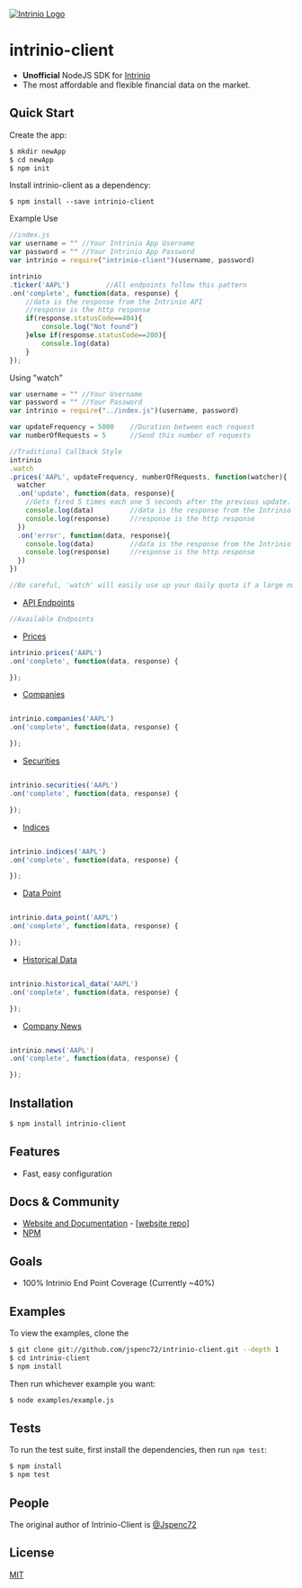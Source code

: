 [![Intrinio Logo](https://s3.amazonaws.com/intrinio-production/images/Intrinio+Logo/IntrinioLogo-Green-optimized.png)](http://www.intrinio.com)

# intrinio-client
- **Unofficial** NodeJS SDK for [Intrinio](http://www.intrinio.com)
- The most affordable and flexible financial data on the market.

## Quick Start

  Create the app:

```bash
$ mkdir newApp
$ cd newApp
$ npm init 
```

  Install intrinio-client as a dependency:

```
$ npm install --save intrinio-client
```

  Example Use

```js
//index.js
var username = "" //Your Intrinio App Username
var password = "" //Your Intrinio App Password
var intrinio = require("intrinio-client")(username, password)

intrinio
.ticker('AAPL')			//All endpoints follow this pattern
.on('complete', function(data, response) {
	//data is the response from the Intrinio API
	//response is the http response
	if(response.statusCode==404){
		console.log("Not found")
	}else if(response.statusCode==200){
		console.log(data)
	}
});

```
  Using "watch"

```js
var username = "" //Your Username
var password = "" //Your Password
var intrinio = require("../index.js")(username, password)

var updateFrequency = 5000    //Duration between each request
var numberOfRequests = 5      //Send this number of requests 

//Traditional Callback Style 
intrinio
.watch
.prices('AAPL', updateFrequency, numberOfRequests, function(watcher){
  watcher
  .on('update', function(data, response){
    //Gets fired 5 times each one 5 seconds after the previous update.
    console.log(data)         //data is the response from the Intrinio API  
    console.log(response)     //response is the http response
  })
  .on('error', function(data, response){
    console.log(data)         //data is the response from the Intrinio API  
    console.log(response)     //response is the http response
  })  
})

//Be careful, 'watch' will easily use up your daily quota if a large number of requests are sent.

```

* [API Endpoints](http://community.intrinio.com/docs/api/)

```js
//Available Endpoints
```
* [Prices](http://community.intrinio.com/docs/api/#Prices)

```js
intrinio.prices('AAPL')
.on('complete', function(data, response) {

});
```

* [Companies](http://community.intrinio.com/docs/api/#Companies)

```js

intrinio.companies('AAPL')
.on('complete', function(data, response) {

});

```

* [Securities](http://community.intrinio.com/docs/api/#Securities)

```js

intrinio.securities('AAPL')
.on('complete', function(data, response) {

});

```

* [Indices](http://community.intrinio.com/docs/api/#Indices)

```js

intrinio.indices('AAPL')
.on('complete', function(data, response) {

});

```

* [Data Point](http://community.intrinio.com/docs/api/#Data_Point)

```js

intrinio.data_point('AAPL')
.on('complete', function(data, response) {

});

```

* [Historical Data](http://community.intrinio.com/docs/api/#Historical_Data)

```js

intrinio.historical_data('AAPL')
.on('complete', function(data, response) {

});

```
* [Company News](http://community.intrinio.com/docs/api/#Company_News)

```js

intrinio.news('AAPL')
.on('complete', function(data, response) {

});
```

## Installation

```bash
$ npm install intrinio-client
```

## Features

  * Fast, easy configuration


## Docs & Community

  * [Website and Documentation](https://www.intrinio.com) - [[website repo](https://github.com/jspenc72/intrinio-client)]
  * [NPM](https://www.npmjs.com/package/intrinio-client)

## Goals
  * 100% Intrinio End Point Coverage (Currently ~40%)

## Examples

  To view the examples, clone the 

```bash
$ git clone git://github.com/jspenc72/intrinio-client.git --depth 1
$ cd intrinio-client
$ npm install
```

  Then run whichever example you want:

```bash
$ node examples/example.js
```

## Tests

  To run the test suite, first install the dependencies, then run `npm test`:

```bash
$ npm install
$ npm test
```

## People

The original author of Intrinio-Client is [@Jspenc72](https://github.com/jspenc72)
## License

  [MIT](LICENSE)
